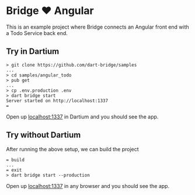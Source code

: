 # Bridge :heart: Angular

This is an example project where Bridge connects an Angular front end with a Todo Service
back end.

## Try in Dartium
```shell
> git clone https://github.com/dart-bridge/samples
...
> cd samples/angular_todo
> pub get
...
> cp .env.production .env
> dart bridge start
Server started on http://localhost:1337
=
```

Open up [localhost:1337](http://localhost:1337) in Dartium and you should see the app.

## Try without Dartium
After running the above setup, we can build the project

```shell
= build
...
= exit
> dart bridge start --production

```

Open up [localhost:1337](http://localhost:1337) in any browser and you should see the app.

